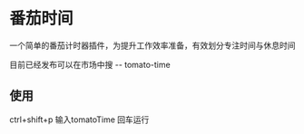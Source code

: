 # 番茄时间

一个简单的番茄计时器插件，为提升工作效率准备，有效划分专注时间与休息时间

目前已经发布可以在市场中搜 -- tomato-time

## 使用
ctrl+shift+p  输入tomatoTime 回车运行